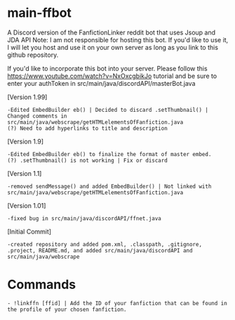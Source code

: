 # main-ffbot
A Discord version of the FanfictionLinker reddit bot that uses Jsoup and JDA API
Note: I am not responsible for hosting this bot. If you'd like to use it, I will let you host and use it on your own server as long as you link to this github repository.

If you'd like to incorporate this bot into your server. Please follow this https://www.youtube.com/watch?v=NxOxcgbikJo tutorial and be sure to enter your authToken in src/main/java/discordAPI/masterBot.java
  
  [Version 1.99]
    
    -Edited EmbedBuilder eb() | Decided to discard .setThumbnail() | Changed comments in src/main/java/webscrape/getHTMLelementsOfFanfiction.java
    (?) Need to add hyperlinks to title and description 
    
  [Version 1.9]
    
    -Edited EmbedBuilder eb() to finalize the format of master embed.
    (?) .setThumbnail() is not working | Fix or discard
  
  [Version 1.1]
  
    -removed sendMessage() and added EmbedBuilder() | Not linked with src/main/java/webscrape/getHTMLelementsOfFanfiction.java
    
  [Version 1.01] 
    
    -fixed bug in src/main/java/discordAPI/ffnet.java
    
  [Initial Commit]
    
    -created repository and added pom.xml, .classpath, .gitignore, .project, README.md, and added src/main/java/discordAPI and src/main/java/webscrape
    
 
  
  # Commands 
  
    - !linkffn [ffid] | Add the ID of your fanfiction that can be found in the profile of your chosen fanfiction.
    
